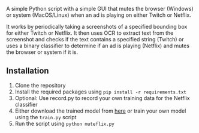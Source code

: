 A simple Python script with a simple GUI that mutes the browser (Windows) or system (MacOS/Linux) when an ad is playing 
on either Twitch or Netflix. 

It works by periodically taking a screenshots of a specified bounding box for either Twitch or Netflix. 
It then uses OCR to extract text from the screenshot and checks if the text contains a specified string (Twitch) 
or uses a binary classifier to determine if an ad is playing (Netflix) and mutes the browser or system if it is.

## Installation
1. Clone the repository
2. Install the required packages using `pip install -r requirements.txt`
3. Optional: Use record.py to record your own training data for the Netflix classifier
4. Either download the trained model from [here](https://drive.google.com/file/d/15U3fO-jYcXjD6HSOfpH3HF6oYJxxSbZc/view?usp=sharing) or train your own model using the `train.py` script
5. Run the script using `python muteflix.py`
